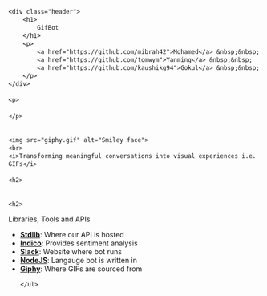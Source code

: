 
    <div class="header">
        <h1>
            GifBot
        </h1>
        <p>
            <a href="https://github.com/mibrah42">Mohamed</a> &nbsp;&nbsp; 
            <a href="https://github.com/tomwym">Yanming</a> &nbsp;&nbsp;  
            <a href="https://github.com/kaushikg94">Gokul</a> &nbsp;&nbsp;
        </p>
    </div>

    <p>
        
    </p>


    <img src="giphy.gif" alt="Smiley face">
    <br>
    <i>Transforming meaningful conversations into visual experiences i.e. GIFs</i>

    <h2>
    

    <h2>
Libraries, Tools and APIs
    </h2>
    <ul>
    	<li><b><a href="https://stdlib.com/">Stdlib</a></b>: Where our API is hosted</li>
    	<li><b><a href="https://indico.io/">Indico</a></b>: Provides sentiment analysis</li>
    	<li><b><a href="https://slack.com/">Slack</a></b>: Website where bot runs</li>
		<li><b><a href="https://nodejs.org/en/">NodeJS</a></b>: Langauge bot is written in</li>
    	<li><b><a href="https://giphy.com/">Giphy</a></b>: Where GIFs are sourced from</li>

    </ul>  

